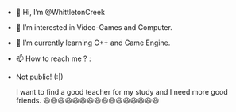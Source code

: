 - 👋 Hi, I’m @WhittletonCreek
- 👀 I’m interested in Video-Games and Computer.
- 🌱 I’m currently learning C++ and Game Engine.
- 📫 How to reach me ? :
- Not public! (:|)

  I want to find a good teacher for my study and I need more good friends.
 😃😃😃😃😃😃😃😃😃😃😃😃😃😃😃😃
